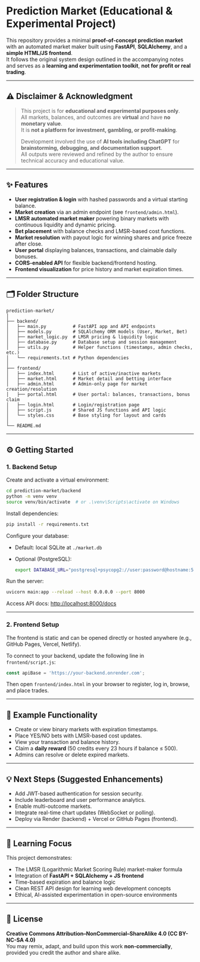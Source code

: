 # Prediction Market (Educational & Experimental Project)

This repository provides a minimal **proof-of-concept prediction market** with an automated market maker built using **FastAPI**, **SQLAlchemy**, and a **simple HTML/JS frontend**.  
It follows the original system design outlined in the accompanying notes and serves as a **learning and experimentation toolkit**, **not for profit or real trading**.

---

## ⚠️ Disclaimer & Acknowledgment

> This project is for **educational and experimental purposes only**.  
> All markets, balances, and outcomes are **virtual** and have **no monetary value**.  
> It is **not a platform for investment, gambling, or profit-making**.  
>
> Development involved the use of **AI tools including ChatGPT** for **brainstorming, debugging, and documentation support**.  
> All outputs were reviewed and refined by the author to ensure technical accuracy and educational value.

---

## ✨ Features

- **User registration & login** with hashed passwords and a virtual starting balance.  
- **Market creation** via an admin endpoint (see `frontend/admin.html`).  
- **LMSR automated market maker** powering binary markets with continuous liquidity and dynamic pricing.  
- **Bet placement** with balance checks and LMSR-based cost functions.  
- **Market resolution** with payout logic for winning shares and price freeze after close.  
- **User portal** displaying balances, transactions, and claimable daily bonuses.  
- **CORS-enabled API** for flexible backend/frontend hosting.  
- **Frontend visualization** for price history and market expiration times.

---

## 🗂️ Folder Structure

```
prediction-market/
│
├── backend/
│   ├── main.py          # FastAPI app and API endpoints
│   ├── models.py        # SQLAlchemy ORM models (User, Market, Bet)
│   ├── market_logic.py  # LMSR pricing & liquidity logic
│   ├── database.py      # Database setup and session management
│   ├── utils.py         # Helper functions (timestamps, admin checks, etc.)
│   └── requirements.txt # Python dependencies
│
├── frontend/
│   ├── index.html       # List of active/inactive markets
│   ├── market.html      # Market detail and betting interface
│   ├── admin.html       # Admin-only page for market creation/resolution
│   ├── portal.html      # User portal: balances, transactions, bonus claim
│   ├── login.html       # Login/registration page
│   ├── script.js        # Shared JS functions and API logic
│   └── styles.css       # Base styling for layout and cards
│
└── README.md
```

---

## ⚙️ Getting Started

### 1. Backend Setup

Create and activate a virtual environment:

```bash
cd prediction-market/backend
python -m venv venv
source venv/bin/activate  # or .\venv\Scripts\activate on Windows
```

Install dependencies:

```bash
pip install -r requirements.txt
```

Configure your database:

- Default: local SQLite at `./market.db`
- Optional (PostgreSQL):

  ```bash
  export DATABASE_URL="postgresql+psycopg2://user:password@hostname:5432/dbname"
  ```

Run the server:

```bash
uvicorn main:app --reload --host 0.0.0.0 --port 8000
```

Access API docs: [http://localhost:8000/docs](http://localhost:8000/docs)

---

### 2. Frontend Setup

The frontend is static and can be opened directly or hosted anywhere (e.g., GitHub Pages, Vercel, Netlify).

To connect to your backend, update the following line in `frontend/script.js`:

```js
const apiBase = 'https://your-backend.onrender.com';
```

Then open `frontend/index.html` in your browser to register, log in, browse, and place trades.

---

## 🧩 Example Functionality

- Create or view binary markets with expiration timestamps.  
- Place YES/NO bets with LMSR-based cost updates.  
- View your transaction and balance history.  
- Claim a **daily reward** (50 credits every 23 hours if balance ≤ 500).  
- Admins can resolve or delete expired markets.  

---

## 💡 Next Steps (Suggested Enhancements)

- Add JWT-based authentication for session security.  
- Include leaderboard and user performance analytics.  
- Enable multi-outcome markets.  
- Integrate real-time chart updates (WebSocket or polling).  
- Deploy via Render (backend) + Vercel or GitHub Pages (frontend).

---

## 🧠 Learning Focus

This project demonstrates:
- The LMSR (Logarithmic Market Scoring Rule) market-maker formula  
- Integration of **FastAPI + SQLAlchemy + JS frontend**  
- Time-based expiration and balance logic  
- Clean REST API design for learning web development concepts  
- Ethical, AI-assisted experimentation in open-source environments  

---

## 📜 License

**Creative Commons Attribution–NonCommercial–ShareAlike 4.0 (CC BY-NC-SA 4.0)**  
You may remix, adapt, and build upon this work **non-commercially**, provided you credit the author and share alike.
